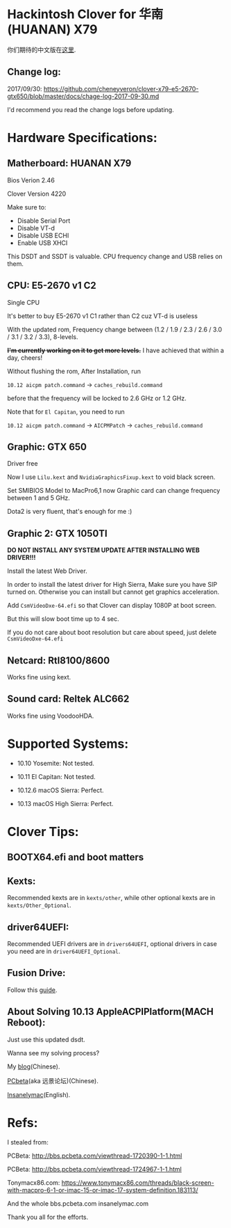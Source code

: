 # Hackintosh Clover for 华南(HUANAN) X79

你们期待的中文版在[这里](https://github.com/cheneyveron/clover-x79-e5-2670-gtx650/blob/master/docs/读我.md).

## Change log:

2017/09/30: https://github.com/cheneyveron/clover-x79-e5-2670-gtx650/blob/master/docs/chage-log-2017-09-30.md

I'd recommend you read the change logs before updating.

# Hardware Specifications:

## Matherboard: HUANAN X79

Bios Verion 2.46

Clover Version 4220

Make sure to:

- Disable Serial Port
- Disable VT-d
- Disable USB ECHI
- Enable USB XHCI

This DSDT and SSDT is valuable. CPU frequency change and USB relies on them.

## CPU: E5-2670 v1 C2

Single CPU

It's better to buy E5-2670 v1 C1 rather than C2 cuz VT-d is useless

With the updated rom, Frequency change between (1.2 / 1.9 / 2.3 / 2.6 / 3.0 / 3.1 / 3.2 / 3.3), 8-levels.

~~**I'm currently working on it to get more levels.**~~ I have achieved that within a day, cheers!

Without flushing the rom, After Installation, run

`10.12 aicpm patch.command` -> `caches_rebuild.command`

before that the frequency will be locked to 2.6 GHz or 1.2 GHz.

Note that for `El Capitan`, you need to run

`10.12 aicpm patch.command` -> `AICPMPatch` -> `caches_rebuild.command`

## Graphic: GTX 650

Driver free

Now I use `Lilu.kext` and `NvidiaGraphicsFixup.kext` to void black screen.

Set SMIBIOS Model to MacPro6,1 now Graphic card can change frequency between 1 and 5 GHz.

Dota2 is very fluent, that's enough for me :)

## Graphic 2: GTX 1050TI

**DO NOT INSTALL ANY SYSTEM UPDATE AFTER INSTALLING WEB DRIVER!!!**

Install the latest Web Driver.

In order to install the latest driver for High Sierra, Make sure you have SIP turned on. Otherwise you can install but cannot get graphics acceleration.

Add `CsmVideoDxe-64.efi` so that Clover can display 1080P at boot screen.

But this will slow boot time up to 4 sec.

If you do not care about boot resolution but care about speed, just delete `CsmVideoDxe-64.efi`

## Netcard: Rtl8100/8600

Works fine using kext.

## Sound card: Reltek ALC662

Works fine using VoodooHDA.

# Supported Systems:

- 10.10 Yosemite: Not tested.

- 10.11 El Capitan: Not tested.

- 10.12.6 macOS Sierra: Perfect.

- 10.13 macOS High Sierra: Perfect.

# Clover Tips:

## BOOTX64.efi and boot matters

## Kexts:

Recommended kexts are in `kexts/other`, while other optional kexts are in `kexts/Other_Optional`.

## driver64UEFI:

Recommended UEFI drivers are in `drivers64UEFI`, optional drivers in case you need are in `driver64UEFI_Optional`.

## Fusion Drive:

Follow this [guide](https://github.com/cheneyveron/clover-x79-e5-2670-gtx650/blob/master/docs/fusion-drive-set-up.md).

## About Solving 10.13 AppleACPIPlatform(MACH Reboot):

Just use this updated dsdt.

Wanna see my solving process?

My [blog](https://www.itmanbu.com/appleacpiplatform.html)(Chinese).

[PCbeta](http://bbs.pcbeta.com/viewthread-1753833-1-1.html)(aka 远景论坛)(Chinese).

[Insanelymac](http://www.insanelymac.com/forum/topic/326200-new-possibilities-for-x79-appleacpiplatform-panic)(English).

# Refs:

I stealed from:

PCBeta: http://bbs.pcbeta.com/viewthread-1720390-1-1.html

PCBeta: http://bbs.pcbeta.com/viewthread-1724967-1-1.html

Tonymacx86.com: https://www.tonymacx86.com/threads/black-screen-with-macpro-6-1-or-imac-15-or-imac-17-system-definition.183113/

And the whole bbs.pcbeta.com insanelymac.com

Thank you all for the efforts.
